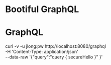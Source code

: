 # Bootiful GraphQL 

# GraphQL
curl  -v -u jlong:pw http://localhost:8080/graphql \
-H 'Content-Type: application/json' \
--data-raw '{"query":"query { secureHello }" }'
 